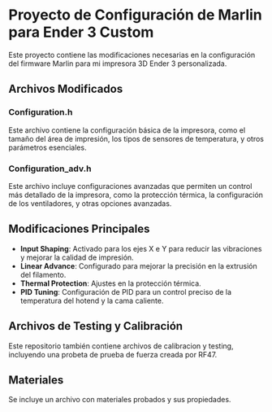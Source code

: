 # Proyecto de Configuración de Marlin para Ender 3 Custom

Este proyecto contiene las modificaciones necesarias en la configuración del firmware Marlin para mi impresora 3D Ender 3 personalizada.

## Archivos Modificados

### Configuration.h
Este archivo contiene la configuración básica de la impresora, como el tamaño del área de impresión, los tipos de sensores de temperatura, y otros parámetros esenciales.

### Configuration_adv.h
Este archivo incluye configuraciones avanzadas que permiten un control más detallado de la impresora, como la protección térmica, la configuración de los ventiladores, y otras opciones avanzadas.

## Modificaciones Principales

- **Input Shaping**: Activado para los ejes X e Y para reducir las vibraciones y mejorar la calidad de impresión.
- **Linear Advance**: Configurado para mejorar la precisión en la extrusión del filamento.
- **Thermal Protection**: Ajustes en la protección térmica.
- **PID Tuning**: Configuración de PID para un control preciso de la temperatura del hotend y la cama caliente.

## Archivos de Testing y Calibración

Este repositorio también contiene archivos de calibracion y testing, incluyendo una probeta de prueba de fuerza creada por RF47.

## Materiales

Se incluye un archivo con materiales probados y sus propiedades.

